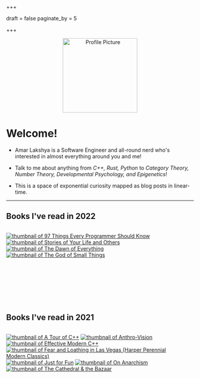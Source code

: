+++

draft = false
paginate_by = 5

+++

<center><img src="images/profile.jpg" alt="Profile Picture" width="200"/></center>

# Welcome!
- Amar Lakshya is a Software Engineer and all-round nerd who's interested in almost everything around you and me!
- Talk to me about anything from *C++, Rust, Python* to  *Category Theory, Number Theory, Developmental Psychology, and Epigenetics*!

- This is a space of exponential curiosity mapped as blog posts in linear-time.

***

<!-- ## Books I've read in <script>document.write(new Date().getFullYear())</script> -->

<style>
.table-wrapper {
  overflow-y: scroll;
  width: 95%;
  height: 200px;
}
</style>
## Books I've read in 2022

<div class="table-wrapper" markdown="block" id="2022">
<books>


[![thumbnail of 97 Things Every Programmer Should Know](http://books.google.com/books/content?id=qNvGwAEACAAJ&printsec=frontcover&img=1&zoom=1&source=gbs_api)](http://books.google.co.uk/books?id=qNvGwAEACAAJ&dq=9780596809485&hl=&source=gbs_api)
[![thumbnail of Stories of Your Life and Others](http://books.google.com/books/content?id=aj3XAwAAQBAJ&printsec=frontcover&img=1&zoom=1&edge=curl&source=gbs_api)](https://play.google.com/store/books/details?id=aj3XAwAAQBAJ&source=gbs_api)
[![thumbnail of The Dawn of Everything](http://books.google.com/books/content?id=X8gZEAAAQBAJ&printsec=frontcover&img=1&zoom=1&edge=curl&source=gbs_api)](https://play.google.com/store/books/details?id=X8gZEAAAQBAJ&source=gbs_api)
[![thumbnail of The God of Small Things](http://books.google.com/books/content?id=IUf0AgAAQBAJ&printsec=frontcover&img=1&zoom=1&edge=curl&source=gbs_api)](http://books.google.co.uk/books?id=IUf0AgAAQBAJ&dq=god%2Bof%2Bsmall%2Bthings&hl=&source=gbs_api)

</books>

</div>

## Books I've read in 2021

<div class="table-wrapper" markdown="block" id="2021">
<books>

[![thumbnail of A Tour of C++](http://books.google.com/books/content?id=EXfcAAAAQBAJ&printsec=frontcover&img=1&zoom=1&edge=curl&source=gbs_api)](https://play.google.com/store/books/details?id=EXfcAAAAQBAJ&source=gbs_api)
[![thumbnail of Anthro-Vision](http://books.google.com/books/content?id=up0tEAAAQBAJ&printsec=frontcover&img=1&zoom=1&edge=curl&source=gbs_api)](http://books.google.co.uk/books?id=up0tEAAAQBAJ&dq=9781847942876&hl=&source=gbs_api)
[![thumbnail of Effective Modern C++](http://books.google.com/books/content?id=rjhIBQAAQBAJ&printsec=frontcover&img=1&zoom=1&edge=curl&source=gbs_api)](http://books.google.co.uk/books?id=rjhIBQAAQBAJ&dq=9781491903995&hl=&source=gbs_api)
[![thumbnail of Fear and Loathing in Las Vegas (Harper Perennial Modern Classics)](http://books.google.com/books/content?id=oqqFBAAAQBAJ&printsec=frontcover&img=1&zoom=1&edge=curl&source=gbs_api)](https://play.google.com/store/books/details?id=oqqFBAAAQBAJ&source=gbs_api)
[![thumbnail of Just for Fun](http://books.google.com/books/content?id=Q3aIPwAACAAJ&printsec=frontcover&img=1&zoom=1&source=gbs_api)](http://books.google.co.uk/books?id=Q3aIPwAACAAJ&dq=9781587991516&hl=&source=gbs_api)
[![thumbnail of On Anarchism](http://books.google.com/books/content?id=sDomngEACAAJ&printsec=frontcover&img=1&zoom=1&source=gbs_api)](http://books.google.co.uk/books?id=sDomngEACAAJ&dq=9780241969601&hl=&source=gbs_api)
[![thumbnail of The Cathedral & the Bazaar](http://books.google.com/books/content?id=xkpMxwEACAAJ&printsec=frontcover&img=1&zoom=1&source=gbs_api)](http://books.google.co.uk/books?id=xkpMxwEACAAJ&dq=9780596001087&hl=&source=gbs_api)

</books>

</div>


